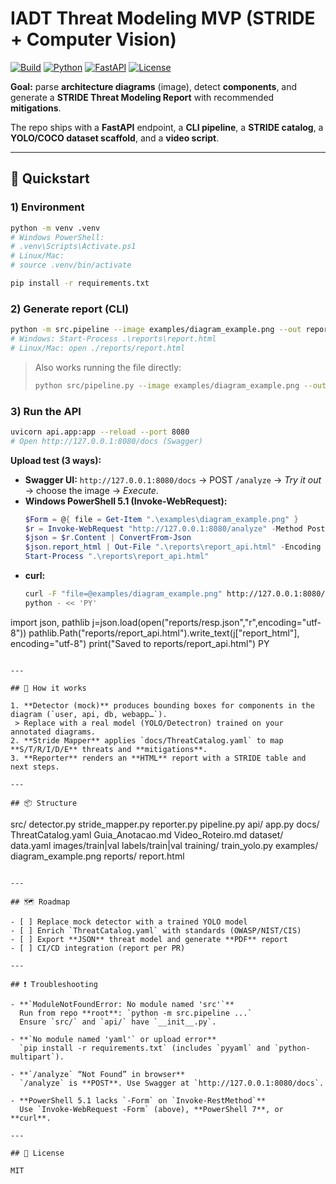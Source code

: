 # IADT Threat Modeling MVP (STRIDE + Computer Vision)

[![Build](https://img.shields.io/badge/build-passing-brightgreen)](#)
[![Python](https://img.shields.io/badge/Python-3.10%2B-blue)](#)
[![FastAPI](https://img.shields.io/badge/FastAPI-ready-green)](#)
[![License](https://img.shields.io/badge/license-MIT-lightgrey)](#)

**Goal:** parse **architecture diagrams** (image), detect **components**, and generate a **STRIDE Threat Modeling Report** with recommended **mitigations**.

The repo ships with a **FastAPI** endpoint, a **CLI pipeline**, a **STRIDE catalog**, a **YOLO/COCO dataset scaffold**, and a **video script**.

---

## 🚀 Quickstart

### 1) Environment
```bash
python -m venv .venv
# Windows PowerShell:
# .venv\Scripts\Activate.ps1
# Linux/Mac:
# source .venv/bin/activate

pip install -r requirements.txt
```

### 2) Generate report (CLI)
```bash
python -m src.pipeline --image examples/diagram_example.png --out reports/report.html
# Windows: Start-Process .\reports\report.html
# Linux/Mac: open ./reports/report.html
```

> Also works running the file directly:
> ```bash
> python src/pipeline.py --image examples/diagram_example.png --out reports/report.html
> ```

### 3) Run the API
```bash
uvicorn api.app:app --reload --port 8080
# Open http://127.0.0.1:8080/docs (Swagger)
```

**Upload test (3 ways):**

- **Swagger UI:** `http://127.0.0.1:8080/docs` → POST `/analyze` → *Try it out* → choose the image → *Execute*.
- **Windows PowerShell 5.1 (Invoke-WebRequest):**
  ```powershell
  $Form = @{ file = Get-Item ".\examples\diagram_example.png" }
  $r = Invoke-WebRequest "http://127.0.0.1:8080/analyze" -Method Post -Form $Form
  $json = $r.Content | ConvertFrom-Json
  $json.report_html | Out-File ".\reports\report_api.html" -Encoding utf8
  Start-Process ".\reports\report_api.html"
  ```
- **curl:**
  ```bash
  curl -F "file=@examples/diagram_example.png" http://127.0.0.1:8080/analyze -o reports/resp.json
  python - << 'PY'
import json, pathlib
j=json.load(open("reports/resp.json","r",encoding="utf-8"))
pathlib.Path("reports/report_api.html").write_text(j["report_html"], encoding="utf-8")
print("Saved to reports/report_api.html")
PY
  ```

---

## 🧠 How it works

1. **Detector (mock)** produces bounding boxes for components in the diagram (`user, api, db, webapp…`).  
   > Replace with a real model (YOLO/Detectron) trained on your annotated diagrams.
2. **Stride Mapper** applies `docs/ThreatCatalog.yaml` to map **S/T/R/I/D/E** threats and **mitigations**.
3. **Reporter** renders an **HTML** report with a STRIDE table and next steps.

---

## 📦 Structure

```
src/
  detector.py
  stride_mapper.py
  reporter.py
  pipeline.py
api/
  app.py
docs/
  ThreatCatalog.yaml
  Guia_Anotacao.md
  Video_Roteiro.md
dataset/
  data.yaml
  images/train|val
  labels/train|val
training/
  train_yolo.py
examples/
  diagram_example.png
reports/
  report.html
```

---

## 🗺️ Roadmap

- [ ] Replace mock detector with a trained YOLO model  
- [ ] Enrich `ThreatCatalog.yaml` with standards (OWASP/NIST/CIS)  
- [ ] Export **JSON** threat model and generate **PDF** report  
- [ ] CI/CD integration (report per PR)

---

## ❗ Troubleshooting

- **`ModuleNotFoundError: No module named 'src'`**  
  Run from repo **root**: `python -m src.pipeline ...`  
  Ensure `src/` and `api/` have `__init__.py`.

- **`No module named 'yaml'` or upload error**  
  `pip install -r requirements.txt` (includes `pyyaml` and `python-multipart`).

- **`/analyze` “Not Found” in browser**  
  `/analyze` is **POST**. Use Swagger at `http://127.0.0.1:8080/docs`.

- **PowerShell 5.1 lacks `-Form` on `Invoke-RestMethod`**  
  Use `Invoke-WebRequest -Form` (above), **PowerShell 7**, or **curl**.

---

## 📄 License

MIT
